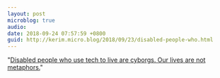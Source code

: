 ```yaml
---
layout: post
microblog: true
audio: 
date: 2018-09-24 07:57:59 +0800
guid: http://kerim.micro.blog/2018/09/23/disabled-people-who.html
---
```

"[Disabled people who use tech to live are cyborgs. Our lives are not metaphors.](https://granta.com/common-cyborg/)"
